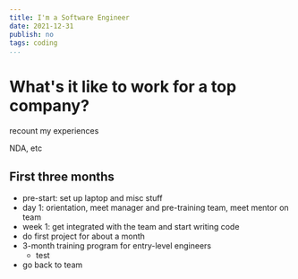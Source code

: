 ```yaml
---
title: I'm a Software Engineer
date: 2021-12-31
publish: no
tags: coding
...
```


# What's it like to work for a top company?

recount my experiences

NDA, etc

## First three months

- pre-start: set up laptop and misc stuff
- day 1: orientation, meet manager and pre-training team, meet mentor on team
- week 1: get integrated with the team and start writing code
- do first project for about a month
- 3-month training program for entry-level engineers
  - test
- go back to team
